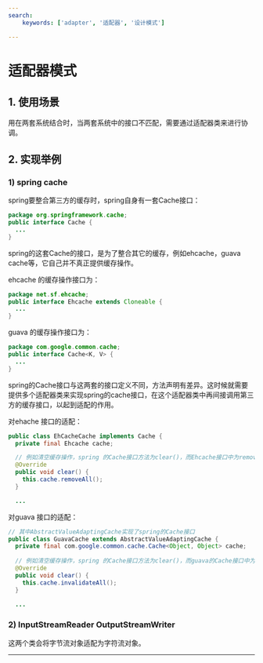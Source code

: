 ```yaml
---
search:
    keywords: ['adapter', '适配器', '设计模式']

---
```




# 适配器模式

## 1. 使用场景

用在两套系统结合时，当两套系统中的接口不匹配，需要通过适配器类来进行协调。

## 2. 实现举例

### 1) spring cache
spring要整合第三方的缓存时，spring自身有一套Cache接口：

```java
package org.springframework.cache;
public interface Cache {
  ...
}
```

spring的这套Cache的接口，是为了整合其它的缓存，例如ehcache，guava cache等，它自己并不真正提供缓存操作。

ehcache 的缓存操作接口为：

```java
package net.sf.ehcache;
public interface Ehcache extends Cloneable {
  ...
}
```

guava 的缓存操作接口为：

```java
package com.google.common.cache;
public interface Cache<K, V> {
  ...
}
```

spring的Cache接口与这两套的接口定义不同，方法声明有差异。这时候就需要提供多个适配器类来实现spring的cache接口，在这个适配器类中再间接调用第三方的缓存接口，以起到适配的作用。

对ehache 接口的适配：

```java
public class EhCacheCache implements Cache {
  private final Ehcache cache;

  // 例如清空缓存操作，spring 的Cache接口方法为clear()，而Ehcache接口中为removeAll() 
  @Override
  public void clear() {
    this.cache.removeAll();
  }

  ...
```

对guava 接口的适配：

```java
// 其中AbstractValueAdaptingCache实现了spring的Cache接口
public class GuavaCache extends AbstractValueAdaptingCache {
  private final com.google.common.cache.Cache<Object, Object> cache;
  
  // 例如清空缓存操作，spring 的Cache接口方法为clear()，而guava的Cache接口中为invalidateAll() 
  @Override
  public void clear() {
    this.cache.invalidateAll();
  }
  
  ...
```

### 2) InputStreamReader OutputStreamWriter

这两个类会将字节流对象适配为字符流对象。

---


